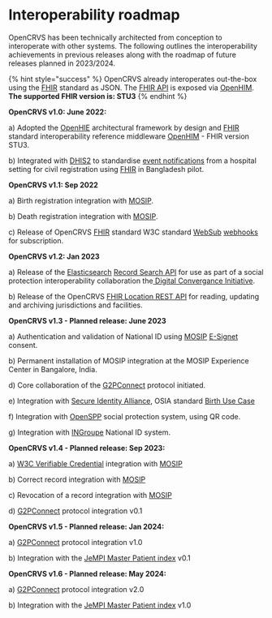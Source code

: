 # Interoperability roadmap

OpenCRVS has been technically architected from conception to interoperate with other systems.  The following outlines the interoperability achievements in previous releases along with the roadmap of future releases planned in 2023/2024.



{% hint style="success" %}
OpenCRVS already interoperates out-the-box using the [FHIR](https://www.hl7.org/fhir/overview.html) standard as JSON.  The [FHIR API](https://www.hl7.org/fhir/http.html) is exposed via [OpenHIM](http://openhim.org/). **The supported FHIR version is: STU3**
{% endhint %}



**OpenCRVS v1.0: June 2022:**

a) Adopted the [OpenHIE](https://guides.ohie.org/arch-spec/) architectural framework by design and [FHIR](https://www.hl7.org/fhir/overview.html) standard interoperability reference middleware [OpenHIM](http://openhim.org/) - FHIR version STU3.

b) Integrated with [DHIS2](https://dhis2.org/) to standardise [event notifications](../technology/interoperability/event-notification-clients.md) from a hospital setting for civil registration using [FHIR](https://www.hl7.org/fhir/overview.html) in Bangladesh pilot.



**OpenCRVS v1.1: Sep 2022**

a) Birth registration integration with [MOSIP](https://mosip.io/).

b) Death registration integration with [MOSIP](https://mosip.io/).

c) Release of OpenCRVS [FHIR](https://www.hl7.org/fhir/overview.html) standard W3C standard [WebSub](https://www.w3.org/TR/websub/) [webhooks](../technology/interoperability/webhooks.md) for subscription.



**OpenCRVS v1.2: Jan 2023**

a) Release of the [Elasticsearch](https://www.elastic.co/) [Record Search API](../technology/interoperability/record-search-clients.md) for use as part of a social protection interoperability collaboration  the[ Digital Convergance Initiative](https://spdci.org/).

b) Release of the OpenCRVS [FHIR Location REST API](../technology/interoperability/location-api.md) for reading, updating and archiving jurisdictions and facilities.



**OpenCRVS v1.3 - Planned release: June 2023**

a) Authentication and validation of National ID using [MOSIP](https://mosip.io/) [E-Signet](https://docs.esignet.io/) consent.

b) Permanent installation of MOSIP integration at the MOSIP Experience Center in Bangalore, India.&#x20;

d) Core collaboration of the [G2PConnect](https://g2pconnect.global/) protocol initiated.

e) Integration with [Secure Identity Alliance](https://secureidentityalliance.org/), OSIA standard [Birth Use Case](https://osia.readthedocs.io/en/v4.1/02%20-%20functional.html#birth-use-case)

f) Integration with [OpenSPP](https://openspp.org/) social protection system, using QR code.

g) Integration with [INGroupe](https://ingroupe.com/) National ID system.



**OpenCRVS v1.4 - Planned release: Sep 2023:**

a) [W3C Verifiable Credential](https://www.w3.org/TR/vc-data-model/) integration with [MOSIP](https://mosip.io/)

b) Correct record integration with [MOSIP](https://mosip.io/)

c) Revocation of a record integration with [MOSIP](https://mosip.io/)

d) [G2PConnect](https://g2pconnect.global/) protocol integration v0.1



**OpenCRVS v1.5 - Planned release: Jan 2024:**

a) [G2PConnect](https://g2pconnect.global/) protocol integration v1.0

b) Integration with the [JeMPI Master Patient index](https://github.com/jembi/JeMPI) v0.1



**OpenCRVS v1.6 - Planned release: May 2024:**

a) [G2PConnect](https://g2pconnect.global/) protocol integration v2.0

b) Integration with the [JeMPI Master Patient index](https://github.com/jembi/JeMPI) v1.0

